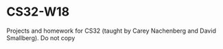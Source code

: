 # CS32-W18
Projects and homework for CS32 (taught by Carey Nachenberg and David Smallberg). Do not copy
